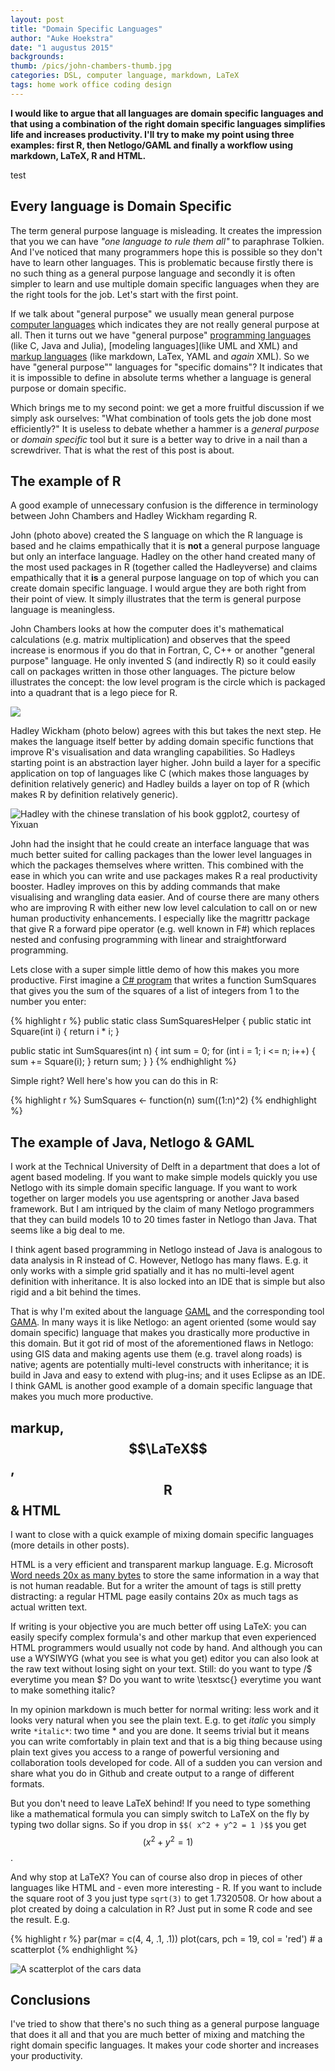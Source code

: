 ```yaml
---
layout: post
title: "Domain Specific Languages"
author: "Auke Hoekstra"
date: "1 augustus 2015"
backgrounds: 
thumb: /pics/john-chambers-thumb.jpg
categories: DSL, computer language, markdown, LaTeX
tags: home work office coding design
---
```

**I would like to argue that all languages are domain specific languages and that using a combination of the right domain specific languages simplifies life and increases productivity. I'll try to make my point using three examples: first R, then Netlogo/GAML and finally a workflow using markdown, LaTeX, R and HTML.**

test

## Every language is Domain Specific
The term general purpose language is misleading. It creates the impression that you we can have *"one language to rule them all"* to paraphrase Tolkien. And I've noticed that many programmers hope this is possible so they don't have to learn other languages. This is problematic because firstly there is no such thing as a general purpose language and secondly it is often simpler to learn and use multiple domain specific languages when they are the right tools for the job. Let's start with the first point.

If we talk about "general purpose" we usually mean general purpose [computer languages](https://en.wikipedia.org/wiki/Programming_language) which indicates they are not really general purpose at all. Then it turns out we have "general purpose" [programming languages](https://en.wikipedia.org/wiki/General-purpose_programming_language) (like C, Java and Julia), [modeling languages](like UML and XML) and [markup languages](https://en.wikipedia.org/wiki/General-purpose_markup_language) (like markdown, LaTex, YAML and *again* XML). So we have "general purpose"" languages for "specific domains"? It indicates that it is impossible to define in absolute terms whether a language is general purpose or domain specific.

Which brings me to my second point: we get a more fruitful discussion if we simply ask ourselves: "What combination of tools gets the job done most efficiently?" It is useless to debate whether a hammer is a *general purpose* or *domain specific* tool but it sure is a better way to drive in a nail than a screwdriver. That is what the rest of this post is about.

## The example of R
A good example of unnecessary confusion is the difference in terminology between John Chambers and Hadley Wickham regarding R.

John (photo above) created the S language on which the R language is based and he claims empathically that it is **not** a general purpose language but only an interface language. Hadley on the other hand created many of the most used packages in R (together called the Hadleyverse) and claims empathically that it **is** a general purpose language on top of which you can create domain specific language. I would argue they are both right from their point of view. It simply illustrates that the term is general purpose language is meaningless.

John Chambers looks at how the computer does it's mathematical calculations (e.g. matrix multiplication) and observes that the speed increase is enormous if you do that in Fortran, C, C++ or another "general purpose" language. He only invented S (and indirectly R) so it could easily call on packages written in those other languages. The picture below illustrates the concept: the low level program is the circle which is packaged into a quadrant that is a lego piece for R. 

![](/Pics/xabc-john-chambers.png)

Hadley Wickham (photo below) agrees with this but takes the next step. He makes the language itself better by adding domain specific functions that improve R's visualisation and data wrangling capabilities. So Hadleys starting point is an abstraction layer higher. John build a layer for a specific application on top of languages like C (which makes those languages by definition relatively generic) and Hadley builds a layer on top of R (which makes R by definition relatively generic).

![Hadley with the chinese translation of his book ggplot2, courtesy of Yixuan](/pics/hadley-wickham-ggplot2-chinese.jpg)

John had the insight that he could create an interface language that was much better suited for calling packages than the lower level languages in which the packages themselves where written. This combined with the ease in which you can write and use packages makes R a real productivity booster. Hadley improves on this by adding commands that make visualising and wrangling data easier. And of course there are many others who are improving R with either new low level calculation to call on or new human productivity enhancements. I especially like the magrittr package that give R a forward pipe operator (e.g. well known in F#) which replaces nested and confusing programming with linear and straightforward programming.

Lets close with a super simple little demo of how this makes you more productive. First imagine a [C# program](http://fsharpforfunandprofit.com/posts/fvsc-sum-of-squares/) that writes a function SumSquares that gives you the sum of the squares of a list of integers from 1 to the number you enter:


{% highlight r %}
public static class SumSquaresHelper
{
   public static int Square(int i)
   {
      return i * i;
   }

   public static int SumSquares(int n)
   {
      int sum = 0;
      for (int i = 1; i <= n; i++)
      {
         sum += Square(i);
      }
      return sum;
   }
}
{% endhighlight %}

Simple right? Well here's how you can do this in R:


{% highlight r %}
SumSquares <- function(n) sum((1:n)^2)
{% endhighlight %}

## The example of Java, Netlogo & GAML
I work at the Technical University of Delft in a department that does a lot of agent based modeling. If you want to make simple models quickly you use Netlogo with its simple domain specific language. If you want to work together on larger models you use agentspring or another Java based framework. But I am intriqued by the claim of many Netlogo programmers that they can build models 10 to 20 times faster in Netlogo than Java. That seems like a big deal to me.

I think agent based programming in Netlogo instead of Java is analogous to data analysis in R instead of C. However, Netlogo has many flaws. E.g. it only works with a simple grid spatially and it has no multi-level agent definition with inheritance. It is also locked into an IDE that is simple but also rigid and a bit behind the times. 

That is why I'm exited about the language [GAML](https://code.google.com/p/gama-platform/wiki/G__GamlLanguage) and the corresponding tool [GAMA](https://code.google.com/p/gama-platform/). In many ways it is like Netlogo: an agent oriented (some would say domain specific) language that makes you drastically more productive in this domain. But it got rid of most of the aforementioned flaws in Netlogo: using GIS data and making agents use them (e.g. travel along roads) is native; agents are potentially multi-level constructs with inheritance; it is build in Java and easy to extend with plug-ins; and it uses Eclipse as an IDE. I think GAML is another good example of a domain specific language that makes you much more productive.

## markup, $$\LaTeX$$, $$\textsf{R}$$ & HTML
I want to close with a quick example of mixing domain specific languages (more details in other posts).

HTML is a very efficient and transparent markup language. E.g. Microsoft [Word needs 20x as many bytes](http://ben.balter.com/2014/03/31/word-versus-markdown-more-than-mere-semantics/) to store the same information in a way that is not human readable. But for a writer the amount of tags is still pretty distracting: a regular HTML page easily contains 20x as much tags as actual written text.

If writing is your objective you are much better off using LaTeX: you can easily specify complex formula's and other markup that even experienced HTML programmers would usually not code by hand. And although you can use a WYSIWYG (what you see is what you get) editor you can also look at the raw text without losing sight on your text. Still: do you want to type /$ everytime you mean $? Do you want to write \tesxtsc{} everytime you want to make something italic? 

In my opinion markdown is much better for normal writing: less work and it looks very natural when you see the plain text. E.g. to get *italic* you simply write `*italic*`: two time * and you are done. It seems trivial but it means you can write comfortably in plain text and that is a big thing because using plain text gives you access to a range of powerful versioning and collaboration tools developed for code. All of a sudden you can version and share what you do in Github and create output to a range of different formats.

But you don't need to leave LaTeX behind! If you need to type something like a mathematical formula you can simply switch to LaTeX on the fly by typing two dollar signs. So if you drop in `$$( x^2 + y^2 = 1 )$$` you get $$( x^2 + y^2 = 1 )$$.

And why stop at LaTeX? You can of course also drop in pieces of other languages like HTML and - even more interesting - R. If you want to include the square root of 3 you just type `sqrt(3)` to get 1.7320508. Or how about a plot created by doing a calculation in R? Just put in some R code and see the result. E.g.


{% highlight r %}
par(mar = c(4, 4, .1, .1))
plot(cars, pch = 19, col = 'red')  # a scatterplot
{% endhighlight %}

![A scatterplot of the cars data](/figure/source/2015-8-1-domain-specific-languages/cars-1.png) 

## Conclusions
I've tried to show that there's no such thing as a general purpose language that does it all and that you are much better of mixing and matching the right domain specific languages. It makes your code shorter and increases your productivity.
